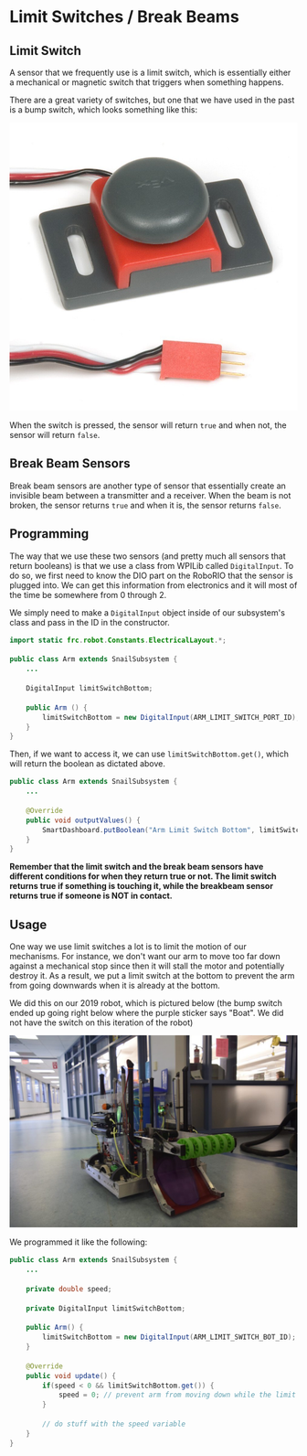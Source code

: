 # Limit Switches / Break Beams

## Limit Switch

A sensor that we frequently use is a limit switch, which is essentially either a mechanical or magnetic switch that triggers when something happens.

There are a great variety of switches, but one that we have used in the past is a bump switch, which looks something like this:

![VEX Bump Switch](img/bumpswitch.jpg)

When the switch is pressed, the sensor will return `true` and when not, the sensor will return `false`.

## Break Beam Sensors

Break beam sensors are another type of sensor that essentially create an invisible beam between a transmitter and a receiver. When the beam is not broken, the sensor returns `true` and when it is, the sensor returns `false`.

## Programming

The way that we use these two sensors (and pretty much all sensors that return booleans) is that we use a class from WPILib called `DigitalInput`. To do so, we first need to know the DIO part on the RoboRIO that the sensor is plugged into. We can get this information from electronics and it will most of the time be somewhere from 0 through 2.

We simply need to make a `DigitalInput` object inside of our subsystem's class and pass in the ID in the constructor.

```java
import static frc.robot.Constants.ElectricalLayout.*;

public class Arm extends SnailSubsystem {
    ...

    DigitalInput limitSwitchBottom;

    public Arm () {
        limitSwitchBottom = new DigitalInput(ARM_LIMIT_SWITCH_PORT_ID); // port defined in Constants
    }
}
```

Then, if we want to access it, we can use `limitSwitchBottom.get()`, which will return the boolean as dictated above.

```java
public class Arm extends SnailSubsystem {
    ...

    @Override
    public void outputValues() {
        SmartDashboard.putBoolean("Arm Limit Switch Bottom", limitSwitchBottom.get());
    }
}
```

**Remember that the limit switch and the break beam sensors have different conditions for when they return true or not. The limit switch returns true if something is touching it, while the breakbeam sensor returns true if someone is NOT in contact.**

## Usage

One way we use limit switches a lot is to limit the motion of our mechanisms. For instance, we don't want our arm to move too far down against a mechanical stop since then it will stall the motor and potentially destroy it. As a result, we put a limit switch at the bottom to prevent the arm from going downwards when it is already at the bottom.

We did this on our 2019 robot, which is pictured below (the bump switch ended up going right below where the purple sticker says "Boat". We did not have the switch on this iteration of the robot)

![2019 Robot](img/2019robot.jpg)

We programmed it like the following:

```java
public class Arm extends SnailSubsystem {
    ...

    private double speed;

    private DigitalInput limitSwitchBottom;

    public Arm() {
        limitSwitchBottom = new DigitalInput(ARM_LIMIT_SWITCH_BOT_ID);
    }

    @Override
    public void update() {
        if(speed < 0 && limitSwitchBottom.get()) {
            speed = 0; // prevent arm from moving down while the limit switch is pressed
        }

        // do stuff with the speed variable
    }
}
```
